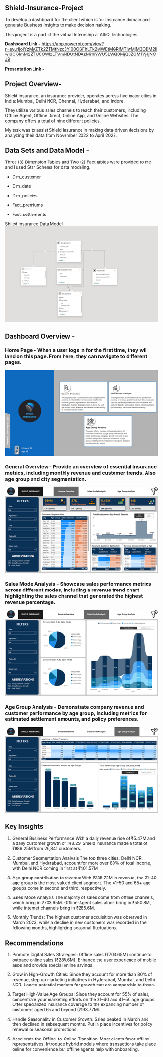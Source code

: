 ## Shield-Insurance-Project

To develop a dashboard for the client which is for Insurance domain and generate Business Insights to make decision making.

This project is a part of the virtual Internship at AtliQ Technologies.

**Dashboard Link -** https://app.powerbi.com/view?r=eyJrIjoiYzMyZTk2ZTMtNzc3Yi00OGFhLTk2MWEtMGRlMTIwMjM3ODM2IiwidCI6ImM2ZTU0OWIzLTVmNDUtNDAzMi1hYWU5LWQ0MjQ0ZGM1YjJjNCJ9

**Presentation Link -** 

## Project Overview-

Shield Insurance, an insurance provider, operates across five major cities in India: Mumbai, Delhi NCR, Chennai, Hyderabad, and Indore. 

They utilize various sales channels to reach their customers, including Offline Agent, Offline Direct, Online App, and Online Websites. The company offers a total of nine different policies. 

My task was to assist Shield Insurance in making data-driven decisions by analyzing their data from November 2022 to April 2023.

## Data Sets and Data Model - 

 Three (3) Dimension Tables and Two (2) Fact tables were provided to me and I used Star Schema for data modeling.

* Dim_customer
* Dim_date
* Dim_policies

* Fact_premiums
* Fact_settlements

  
Shiled Insurance Data Model
![image](https://github.com/yc-harshan-reddy17/Shield-Insurance-Project/blob/main/images/Data%20model.png)

## Dashboard Overview - 

### **Home Page -** When a user logs in for the first time, they will land on this page. From here, they can navigate to different pages.

![image](https://github.com/yc-harshan-reddy17/Shield-Insurance-Project/blob/main/images/Home%20page.png)

### **General Overview -** Provide an overview of essential insurance metrics, including monthly revenue and customer trends. Also age group and city segmentation.

![image](https://github.com/yc-harshan-reddy17/Shield-Insurance-Project/blob/main/images/General%20Overview.png)


### **Sales Mode Analysis -** Showcase sales performance metrics across different modes, including a revenue trend chart highlighting the sales channel that generated the highest revenue percentage.

![image](https://github.com/yc-harshan-reddy17/Shield-Insurance-Project/blob/main/images/Sales%20mode%20analysis.png)

### **Age Group Analysis -** Demonstrate company revenue and customer performance by age group, including metrics for estimated settlement amounts, and policy preferences.

![image](https://github.com/yc-harshan-reddy17/Shield-Insurance-Project/blob/main/images/Age%20Group%20analysis.png)

## Key Insights

1. General Business Performance
With a daily revenue rise of ₹5.47M and a daily customer growth of 148.29,
 Shield Insurance made a total of ₹989.25M from 26,841 customers.

2. Customer Segmentation Analysis
The top three cities, Delhi NCR, Mumbai, and Hyderabad, account for more over 80% of total income,
with Delhi NCR coming in first at ₹401.57M.

3. Age group contribution to revenue
With ₹335.72M in revenue, the 31–40 age group is the most valued client segment.
The 41–50 and 65+ age groups come in second and third, respectively.

4. Sales Mode Analysis
The majority of sales come from offline channels, which bring in ₹703.65M. Offline-Agent sales alone bring in ₹550.8M,
while internet channels bring in ₹285.6M.

5. Monthly Trends:
The highest customer acquisition was observed in March 2023, while a decline in new customers was recorded in the following months,
highlighting seasonal fluctuations.

## Recommendations

1. Promote Digital Sales Strategies:
Offline sales (₹703.65M) continue to outpace online sales (₹285.6M).
Enhance the user experience of mobile apps and provide special online savings.

2. Grow in High-Growth Cities:
Since they account for more than 80% of revenue, step up marketing initiatives in Hyderabad, Mumbai, and Delhi NCR.
Locate potential markets for growth that are comparable to these.

3. Target High-Value Age Groups:
Since they account for 55% of sales, concentrate your marketing efforts on the 31–40 and 41–50 age groups.
Offer specialized insurance coverage to the expanding number of customers aged 65 and beyond (₹193.77M).

4. Handle Seasonality in Customer Growth: 
Sales peaked in March and then declined in subsequent months. Put in place incentives for policy renewal or seasonal promotions.

5. Accelerate the Offline-to-Online Transition: 
Most clients favor offline representatives. Introduce hybrid models where transactions take place online for 
convenience but offline agents help with onboarding.

